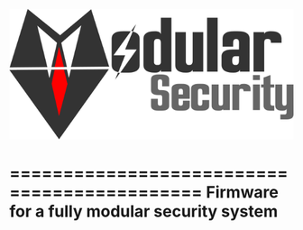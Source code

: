 ![alt tag](logo.png)

============================================
Firmware for a fully modular security system
============================================
